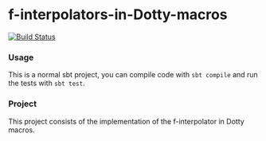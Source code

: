 # f-interpolators-in-Dotty-macros

[![Build Status](https://travis-ci.org/alemannosara/f-interpolators-in-Dotty-macros.svg?branch=master)](https://travis-ci.org/alemannosara/f-interpolators-in-Dotty-macros)

### Usage

This is a normal sbt project, you can compile code with `sbt compile` and run the tests
with `sbt test`.

### Project 

This project consists of the implementation of the f-interpolator in Dotty macros.

